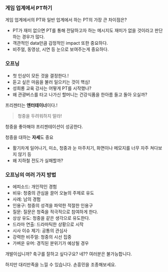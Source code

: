 ### 게임 업계에서 PT하기

게임 업계에서의 PT와 일반 업계에서 하는 PT의 가장 큰 차이점은?

- PT가 재미 없으면 PT를 통해 전달하고자 하는 메시지도 재미가 없을 것이라고 판단하는 경우가 많다.
- 객관적인 data만큼 감정적인 impact 또한 중요하다.
- 비주얼, 동영상, 시연 등 눈으로 보여주는게 중요하다.

### 오프닝

- 첫 인상이 모든 것을 결정한다.!
- 듣고 싶은 마음을 불러 일으키는 것이 핵심!
- 성희롱 교육 강사는 어떻게 PT를 시작했나?
- 왜 관광버스를 타고 나가신 할머니는 건강식품을 한아름 들고 돌아 오실까?

프리젠터는 **엔터테이너**이다.!

> 청중을 두려워하지 말라!

청중을 좋아해야 프리젠테이션이 성공한다.

청중을 대하는 **자세**도 중요

- 활기차게 일어나기, 미소, 청중과 눈 마주치기, 화면이나 메모지를 너무 자주 쳐다보지 않기 등
- 왜 지하철 전도가 실패할까?

### 오프닝의 여러 가지 방법

- 에피소드: 개인적인 경험
- 비유: 청중의 관심을 끌어 오늘의 주제로 유도
- 사례: 남의 경험
- 인용구: 청중의 성격을 파악한 적절한 인용구
- 질문: 질문은 청죽을 적극적으로 참여하게 한다.
- 상상 유도: 청중을 같은 생각으로 유도한다.
- 드라마 연출: 드라마틱한 상황으로 시작
- 시사 이슈 제기: 공통의 관심사
- 강력한 비주얼: 청중의 시선 집중
- 가벼운 유머: 경직된 분위기가 예상될 경우



개발이십니까? 축구를 잘하고 싶다구요? 네?? 여러분은 불가능합니다.

하지만 대리만족을 느낄 수 있습니다. 손흥민을 조종해보세요.